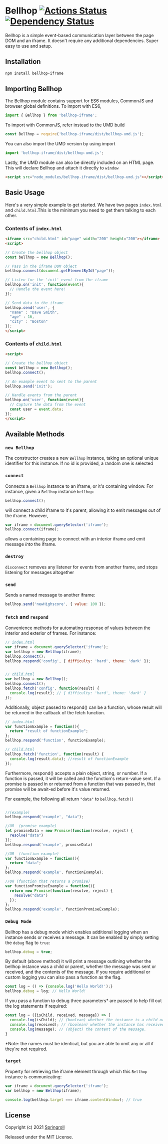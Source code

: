 # Bellhop [![Actions Status](https://github.com/SpringRoll/Bellhop/workflows/Node%20CI/badge.svg)](https://github.com/SpringRoll/Bellhop/actions) [![Dependency Status](https://david-dm.org/SpringRoll/Bellhop.svg?style=flat)](https://david-dm.org/SpringRoll/Bellhop)



Bellhop is a simple event-based communication layer between the page DOM and an iframe. It doesn't require any additional dependencies. Super easy to use and setup.

## Installation

```bash
npm install bellhop-iframe
```

## Importing Bellhop
The Bellhop module contains support for ES6 modules, CommonJS and browser global definitions. To import with ES6,

```javascript
import { Bellhop } from 'bellhop-iframe';
```

To import with CommonJS, refer instead to the UMD build

```javascript
const Bellhop = require('bellhop-iframe/dist/bellhop-umd.js');
```
You can also import the UMD version by using import
```javascript
import 'bellhop-iframe/dist/bellhop-umd.js';
```

Lastly, the UMD module can also be directly included on an HTML page. This will declare Bellhop and attach it directly
to `window`
```html
<script src="node_modules/bellhop-iframe/dist/bellhop-umd.js"></script>
```

## Basic Usage ##

Here's a very simple example to get started. We have two pages `index.html` and `child.html`.This is the minimum you need to get them talking to each other.

### Contents of `index.html` ###

```html
<iframe src="child.html" id="page" width="200" height="200"></iframe>
<script>

// Create the bellhop object
const bellhop = new Bellhop();

// Pass in the iframe DOM object
bellhop.connect(document.getElementById("page"));

// Listen for the 'init' event from the iframe
bellhop.on('init', function(event){
  // Handle the event here!
});

// Send data to the iframe
bellhop.send('user', {
  "name" : "Dave Smith",
  "age" : 16,
  "city" : "Boston"
});
</script>
```

### Contents of `child.html` ###

```html
<script>

// Create the bellhop object
const bellhop = new Bellhop();
bellhop.connect();

// An example event to sent to the parent
bellhop.send('init');

// Handle events from the parent
bellhop.on('user', function(event){
  // Capture the data from the event
  const user = event.data;
});
</script>
```

## Available Methods

### `new Bellhop`
The constructor creates a new `Bellhop` instance, taking an optional unique identifier for this instance. If no id is provided, a random one is selected

### `connect`
Connects a `Bellhop` instance to an iframe, or it's containing window. For instance, given a `Bellhop` instance `bellhop`:

```javascript
bellhop.connect();
```

will connect a child iframe to it's parent, allowing it to emit messages _out_ of the iframe. However,

```javascript
var iframe = document.querySelector('iframe');
bellhop.connect(iframe);
```

allows a containing page to connect with an interior iframe and emit message _into_ the iframe.

### `destroy`
`disconnect` removes any listener for events from another frame, and stops listening for messages altogether

### `send`
Sends a named message to another iframe:

```javascript
bellhop.send('newHighscore', { value: 100 });
```

### `fetch` and `respond`
Convenience methods for automating response of values between the interior and exterior of frames. For instance:

```javascript
// index.html
var iframe = document.querySelector('iframe');
var bellhop = new Bellhop(iframe);
bellhop.connect();
bellhop.respond('config', { difficulty: 'hard', theme: 'dark' });


// child.html
var bellhop = new Bellhop();
bellhop.connect();
bellhop.fetch('config', function(result) {
  console.log(result); // { difficulty: 'hard', theme: 'dark' }
});
```

Additionally, object passed to respond() can be a function, whose result will be returned in the callback of the fetch function.
```javascript
// index.html
var functionExample = function(){
  return "result of functionExample";
};
bellhop.respond('function', functionExample);

// child.html
bellhop.fetch('function', function(result) {
  console.log(result.data); //result of functionExample
});
```

Furthermore, respond() accepts a plain object, string, or number. If a function is passed, it will be called and the function's return-value sent. If a promise is passed in or returned from a function that was passed in, that promise will be await-ed before it's value returned.

For example, the following all return `"data"` to `bellhop.fetch()`
```javascript

//(example)
bellhop.respond('example', "data");

//OR  (promise example)
let promiseData = new Promise(function(resolve, reject) {
  resolve("data")
});
bellhop.respond('example', promiseData)

//OR  (function example)
var functionExample = function(){
  return "data";
};
bellhop.respond('example', functionExample);

//OR (function that returns a promise)
var functionPromiseExample = function(){
  return new Promise(function(resolve, reject) {
    resolve("data")
  });
};
bellhop.respond('example', functionPromiseExample);
```

### `Debug Mode`
Bellhop has a debug mode which enables additional logging when an instance sends or receives
a message. It can be enabled by simply setting the `debug` flag to `true`:
```javascript
bellhop.debug = true;
```
By default (above method) it will print a message outlining whether the bellhop instance was a
child or parent, whether the message was sent or received, and the contents of the message. If you require additional or custom logging you can also pass a function as the flag.
```javascript
const log = () => {console.log('Hello World!');}
bellhop.debug = log; // Hello World!
```
If you pass a function to debug three parameters* are passed to help fill out the log statements if required:
```javascript
const log = ({isChild, received, message}) => {
  console.log(isChild); // (boolean) whether the instance is a child or parent.
  console.log(received); // (boolean) whether the instance has received a message or sent one.
  console.log(message); // (object) the content of the message.
}
```
*Note: the names must be identical, but you are able to omit any or all if they're not required.

### `target`
Property for retrieving the iframe element through which this `Bellhop` instance is communicating:

```javascript
var iframe = document.querySelector('iframe');
var bellhop = new Bellhop(iframe);

console.log(bellhop.target === iframe.contentWindow); // true
```

## License ##

Copyright (c) 2021 [Springroll](https://github.com/SpringRoll)

Released under the MIT License.
